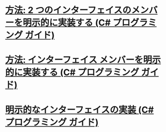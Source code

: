# [方法: 2 つのインターフェイスのメンバーを明示的に実装する (C# プログラミング ガイド)](how-to-explicitly-implement-members-of-two-interfaces.md)
# [方法: インターフェイス メンバーを明示的に実装する (C# プログラミング ガイド)](how-to-explicitly-implement-interface-members.md)
# [明示的なインターフェイスの実装 (C# プログラミング ガイド)](explicit-interface-implementation.md)
